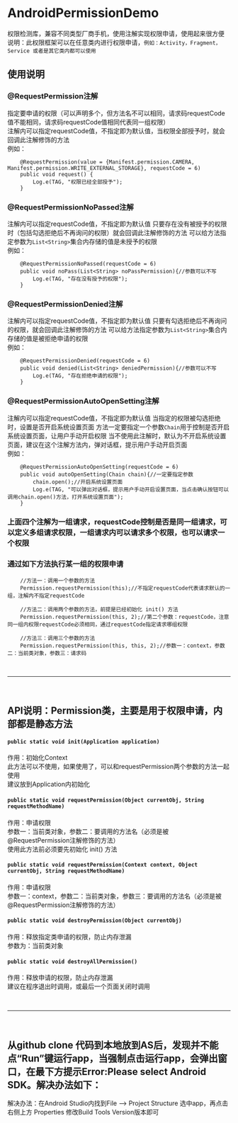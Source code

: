 # AndroidPermissionDemo
权限检测库，兼容不同类型厂商手机，使用注解实现权限申请，使用起来很方便
<br>说明：此权限框架可以在任意类内进行权限申请，```例如：Activity，Fragment，Service 或者是其它类内都可以使用```
## 使用说明
### @RequestPermission注解
指定要申请的权限（可以声明多个，但方法名不可以相同，请求码requestCode值不能相同，请求码requestCode值相同代表同一组权限）<br>注解内可以指定requestCode值，不指定即为默认值，当权限全部授予时，就会回调此注解修饰的方法<br>例如：<br>
```
    @RequestPermission(value = {Manifest.permission.CAMERA, Manifest.permission.WRITE_EXTERNAL_STORAGE}, requestCode = 6)
    public void request() {
        Log.e(TAG, "权限已经全部授予");
    }
```
### @RequestPermissionNoPassed注解
注解内可以指定requestCode值，不指定即为默认值
只要存在没有被授予的权限时（包括勾选拒绝后不再询问的权限）就会回调此注解修饰的方法
可以给方法指定参数为```List<String>```集合内存储的值是未授予的权限
<br>例如：<br>
```
    @RequestPermissionNoPassed(requestCode = 6)
    public void noPass(List<String> noPassPermission){//参数可以不写
        Log.e(TAG, "存在没有授予的权限");
    }
```
### @RequestPermissionDenied注解
注解内可以指定requestCode值，不指定即为默认值
只要有勾选拒绝后不再询问的权限，就会回调此注解修饰的方法
可以给方法指定参数为```List<String>```集合内存储的值是被拒绝申请的权限
<br>例如：<br>
```
    @RequestPermissionDenied(requestCode = 6)
    public void denied(List<String> deniedPermission){//参数可以不写
        Log.e(TAG, "存在拒绝申请的权限");
    }
```
### @RequestPermissionAutoOpenSetting注解
注解内可以指定requestCode值，不指定即为默认值
当指定的权限被勾选拒绝时，设置是否开启系统设置页面
方法一定要指定一个参数```Chain```用于控制是否开启系统设置页面，让用户手动开启权限
当不使用此注解时，默认为不开启系统设置页面，建议在这个注解方法内，弹对话框，提示用户手动开启页面
<br>例如：<br>
```
    @RequestPermissionAutoOpenSetting(requestCode = 6)
    public void autoOpenSetting(Chain chain){//一定要指定参数
        chain.open();//开启系统设置页面
        Log.e(TAG, "可以弹出对话框，提示用户手动开启设置页面，当点击确认按钮可以调用chain.open()方法，打开系统设置页面");
    }
```
### 上面四个注解为一组请求，requestCode控制是否是同一组请求，可以定义多组请求权限，一组请求内可以请求多个权限，也可以请求一个权限
### 通过如下方法执行某一组的权限申请
``` 
    //方法一：调用一个参数的方法
    Permission.requestPermission(this);//不指定requestCode代表请求默认的一组，注解内不指定requestCode

    //方法二：调用两个参数的方法，前提是已经初始化 init() 方法
    Permission.requestPermission(this, 2);//第二个参数：requestCode，注意同一组内权限requestCode必须相同，通过requestCode指定请求哪组权限

    //方法三：调用三个参数的方法
    Permission.requestPermission(this, this, 2);//参数一：context，参数二：当前类对象，参数三：请求码
```

<br>
<hr>
<br>

## API说明：Permission类，主要是用于权限申请，内部都是静态方法
#### ```public static void init(Application application)```
作用：初始化Context<br>此方法可以不使用，如果使用了，可以和requestPermission两个参数的方法一起使用<br>建议放到Application内初始化
#### ```public static void requestPermission(Object currentObj, String  requestMethodName)```
作用：申请权限<br>参数一：当前类对象，参数二：要调用的方法名（必须是被@RequestPermission注解修饰的方法）<br>使用此方法前必须要先初始化 init() 方法
#### ```public static void requestPermission(Context context, Object currentObj, String requestMethodName)```
作用：申请权限<br>参数一：context，参数二：当前类对象，参数三：要调用的方法名（必须是被@RequestPermission注解修饰的方法）<br>
#### ```public static void destroyPermission(Object currentObj)```
作用：释放指定类申请的权限，防止内存泄漏<br>参数为：当前类对象
#### ```public static void destroyAllPermission()```
作用：释放申请的权限，防止内存泄漏<br>建议在程序退出时调用，或最后一个页面关闭时调用

<br>
<hr>
<br>

## 从github clone 代码到本地放到AS后，发现并不能点“Run”键运行app，当强制点击运行app，会弹出窗口，在最下方提示Error:Please select Android SDK。解决办法如下：
解决办法：在Android Studio内找到File --> Project Structure 选中app，再点击右侧上方 Properties 修改Build Tools Version版本即可
